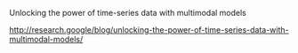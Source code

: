 
Unlocking the power of time-series data with multimodal models

http://research.google/blog/unlocking-the-power-of-time-series-data-with-multimodal-models/